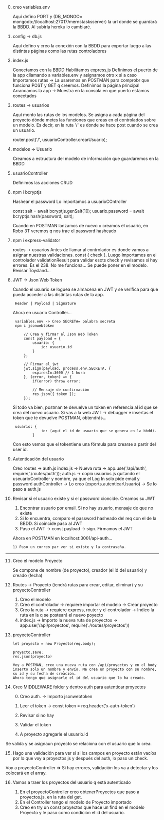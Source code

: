 0) creo variables.env 
    
    Aquí defino PORT y (DB_MONGO= mongodb://localhost:27017/mernstasksserver) la url donde se guardará la BBDD. Al subirla heroku lo cambiaré.



1) config -> db.js

    Aquí defino y creo la conexión con la BBDD para exportar luego a las distintas páginas como las rutas  controladores 



2) index.js

    Conectamos con la BBDD
    Habilitamos express,js
    Definimos el puerto de la app cllamando a variables.env y asignamos otro x si a caso
    Importamos rutas -> La usaremos en POSTMAN para comprobr que funciona POST y GET q creemos.
    Definimos la página principal 
    Arrancamos la app -> Muestra en la consola en que puerto estamos conectados


3) routes -> usuarios

    Aquí monto las rutas de los modelos.
    Se asigna a cada página del proyecto dónde metes las funciones que creas en el controlados sobre un modelo. Es decir, en la ruta '/' es donde se hace post cuando se crea un usuario. 

    router.post('/', usuarioController.crearUsuario);


4) modelos -> Usuario

    Creamos a estructura del modelo de información que guardaremos en la BBDD


5) usuarioController

    Definimos las acciones CRUD


6) npm i bcryptjs 

    Hashear el password
    Lo importamos a usuarioCOntroller

    const salt = await bcryptjs.genSalt(10);
    usuario.password = await bcryptjs.hash(password, salt);

    Cuando en POSTMAN lanzamos de nuevo o creamos el usuario, en Robo 3T veremos q nos trae el password hasheado


7) npm i express-validator

    routes -> usuarios
    Antes de llamar al controlador es donde vamos a asignar nuestras validaciones.
    const { check }.
    Luego importamos en el controlador validationResult para validar esots check y revisamos si hay errores.
    Es el 238. No me funciona... Se puede poner en el modelo. Revisar Toysland...


8) JWT -> Json Web Token

    Cuando el usuario se loguea se almacena en JWT y se verifica para que pueda acceder a las distintas rutas de la app.

        Header | Payload | Signature

    Ahora en usuario Controller...

        variables.env -> Creo SECRETA= palabra secreta
        npm i jsonwebtoken

            // Crea y firmar el Json Web Token
            const payload = {
                usuario: {
                    id: usuario.id
                }
            };

            // Firmar el jwt
            jwt.sign(payload, process.env.SECRETA, {
                expiresIn:3600 // 1 hora
            }, (error, token) => {
                if(error) throw error;

                // Mensaje de confirmación
                res.json({ token });
            });

    Si todo va bien, postman te devuelve un token en referencia al id que se crea del nuevo usuario. Si vas a la web JWT -> debugger e insertas el token que te devuelve POSTMAN, obtendrás...

        usuario: {
                    id: (aquí el id de usuario que se genera en la bbdd).
                }

    Con esto vemos que el tokentiene una fórmula para crearse a partir del user id.


9) Autenticación del usuario

    Creo routes -> auth.js
    index.js -> Nueva ruta -> app.use('/api/auth', require('./routes/auth'));
    auth.js -> copio usuarios.js quitando el useuarioController y nombre, ya que el Log In solo pide email y password
    authController -> Lo creo (exports.autenticarUsuario) -> Se lo paso a auth.js



10) Revisar si el usuario existe y si el password cioncide. Creamos su JWT

    1) Encontrar usuario por email. Si no hay usuario, mensaje de que no existe
    2) Si lo encuentra, comparo el password hasheado del req con el de la BBDD. Si coincide paso al JWT
    3) Paso el JWT -> const payload -> sign. Firmamos el JWT

    Ahora en POSTMAN en localhost:3001/api-auth...

        1) Paso un correo par ver si existe y la contraseña.





---------------------------------------------


11) Creo el modelo Proyecto

    Se compone de nombre (de proyecto), creador (el id del usuario) y creado (fecha)


12) Routes -> Proyecto (tendrá rutas para crear, editar, eliminar) y su proyectoController

    1) Creo el modelo
    2) Creo el controlador -> requiere importar el modelo -> Crear proyecto
    3) Creo la ruta -> requiere express, router y el controlador -> Indico la ruta en la q se posteará el nuevo poyecto
    4) index.js -> Importo la nueva ruta de proyectos -> app.use('/api/proyectos', require('./routes/proyectos'))


13) proyectoController

        let proyecto = new Proyecto(req.body);

        proyecto.save; 
        res.json(proyecto)

        Voy a POSTMAN, creo una nueva ruta con /api/proyectos y en el body inserto solo un nombre y envío. Me crea un proyecto con su nombre, su id y su fecha de creación.
        Ahora tengo que asignarle el id del usuario que lo ha creado.


14) Creo MIDDLEWARE folder y dentro auth para autenticar proyectos

    0) Creo auth. -> Importo jsonwebtoken

    1) Leer el token -> const token = req.header('x-auth-token')
    2) Revisar si no hay
    3) Validar el token
    4) A proyecto agregarle el usuario.id

Se valida y se asignaun proyecto se relaciona con el usuario que lo crea.


15) Hago una validación para ver si si los campos en proyecto están vacíos por lo que voy a proyectos.js y después del auth, lo paso un check.

Voy a proyectoController => 
Si hay errores, validación los va a detectar y los colocará en el array.



16) Vamos a traer los proyectos del usuario q está autenticado

    1) En el proyectoController creo  obtenerProyectos que paso a proyectos.js, en la ruta del get.
    2) En el Controller tengo el modelo de Proyecto importado
    3) Creo en try un const proyectos que hace un find en el modelo Proyecto y le paso como condición el id del usuario.
 

